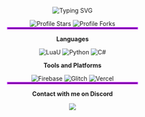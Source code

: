 <!-- Heading Text Divider -->
<p align="center">
  <img src="https://readme-typing-svg.herokuapp.com?font=Caveat&pause=1000&color=B300F7&center=true&vCenter=true&width=435&size=30&lines=I'm+Harmony" alt="Typing SVG" />
</p>

<div align="center">
  <!-- Badges Section -->
  <img src="https://img.shields.io/badge/dynamic/json?&label=Total%20Stars&color=008042&style=for-the-badge&query=%24.stars&url=https://api.github-star-counter.workers.dev/user/Harmonyasha" alt="Profile Stars">
  <img src="https://img.shields.io/badge/dynamic/json?&label=Total%20Forks&color=008042&style=for-the-badge&query=%24.forks&url=https://api.github-star-counter.workers.dev/user/Harmonyasha" alt="Profile Forks">

 <!-- <br/><br/>
  
  <!-- Divider with a line and text -->
  <hr style="border: 2px solid #B300F7; width: 60%; margin: auto;">
  <p align="center"><b>Languages</b></p>

<!--  <br/>

  <!-- Technologies Badges -->
  <img src="https://img.shields.io/badge/luaU_0.644-%232C2D72.svg?style=for-the-badge&logo=lua&logoColor=white" alt="LuaU">
  <img src="https://img.shields.io/badge/python-3670A0?style=for-the-badge&logo=python&logoColor=ffdd54" alt="Python">
  <img src="https://img.shields.io/badge/c%23-%23239120.svg?style=for-the-badge&logo=csharp&logoColor=white" alt="C#">
  
 <!-- <br/><br/>
  <hr style="border: 2px solid #B300F7; width: 60%; margin: auto;">

  <!-- Tools Section -->
  <p align="center"><b>Tools and Platforms</b></p>

  
  <img src="https://img.shields.io/badge/firebase-a08021?style=for-the-badge&logo=firebase&logoColor=ffcd34" alt="Firebase">
  <img src="https://img.shields.io/badge/glitch-%233333FF.svg?style=for-the-badge&logo=glitch&logoColor=white" alt="Glitch">
  <img src="https://img.shields.io/badge/vercel-%23000000.svg?style=for-the-badge&logo=vercel&logoColor=white" alt="Vercel">


  <hr style="border: 2px solid #B300F7; width: 60%; margin: auto;">

  <!-- Discord Section -->
  <p align="center"><b>Contact with me on Discord</b></p>
  <a href="https://discordapp.com/users/407242708143570967" target="_blank">
    <img src="https://discord.c99.nl/widget/theme-1/407242708143570967.png"/>
  </a>
</div>
